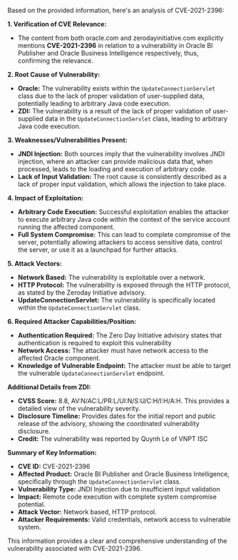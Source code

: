 Based on the provided information, here's an analysis of CVE-2021-2396:

**1. Verification of CVE Relevance:**

*   The content from both oracle.com and zerodayinitiative.com explicitly mentions **CVE-2021-2396** in relation to a vulnerability in Oracle BI Publisher and Oracle Business Intelligence respectively, thus, confirming the relevance.
    
**2. Root Cause of Vulnerability:**
*   **Oracle:** The vulnerability exists within the `UpdateConnectionServlet` class due to the lack of proper validation of user-supplied data, potentially leading to arbitrary Java code execution.
*  **ZDI:** The vulnerability is a result of the lack of proper validation of user-supplied data in the `UpdateConnectionServlet` class, leading to arbitrary Java code execution.

**3. Weaknesses/Vulnerabilities Present:**
*   **JNDI Injection:** Both sources imply that the vulnerability involves JNDI injection, where an attacker can provide malicious data that, when processed, leads to the loading and execution of arbitrary code.
*  **Lack of Input Validation:**  The root cause is consistently described as a lack of proper input validation, which allows the injection to take place.
    

**4. Impact of Exploitation:**

*   **Arbitrary Code Execution:** Successful exploitation enables the attacker to execute arbitrary Java code within the context of the service account running the affected component.
*   **Full System Compromise:** This can lead to complete compromise of the server, potentially allowing attackers to access sensitive data, control the server, or use it as a launchpad for further attacks.

**5. Attack Vectors:**

*   **Network Based:** The vulnerability is exploitable over a network.
*   **HTTP Protocol:** The vulnerability is exposed through the HTTP protocol, as stated by the Zeroday Initiative advisory.
*   **UpdateConnectionServlet:** The vulnerability is specifically located within the `UpdateConnectionServlet` class.

**6. Required Attacker Capabilities/Position:**

*   **Authentication Required:**  The Zero Day Initiative advisory states that authentication is required to exploit this vulnerability
*   **Network Access:**  The attacker must have network access to the affected Oracle component.
*   **Knowledge of Vulnerable Endpoint:** The attacker must be able to target the vulnerable `UpdateConnectionServlet` endpoint.

**Additional Details from ZDI:**
*   **CVSS Score:** 8.8, AV:N/AC:L/PR:L/UI:N/S:U/C:H/I:H/A:H. This provides a detailed view of the vulnerability severity.
*   **Disclosure Timeline:** Provides dates for the initial report and public release of the advisory, showing the coordinated vulnerability disclosure.
*   **Credit:** The vulnerability was reported by Quynh Le of VNPT ISC

**Summary of Key Information:**

*   **CVE ID:** CVE-2021-2396
*   **Affected Product:** Oracle BI Publisher and Oracle Business Intelligence, specifically through the  `UpdateConnectionServlet` class.
*   **Vulnerability Type:** JNDI Injection due to insufficient input validation
*   **Impact:** Remote code execution with complete system compromise potential.
*   **Attack Vector:** Network based, HTTP protocol.
*   **Attacker Requirements:** Valid credentials, network access to vulnerable system.

This information provides a clear and comprehensive understanding of the vulnerability associated with CVE-2021-2396.